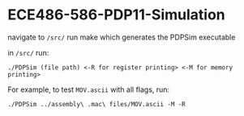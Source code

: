 # ECE486-586-PDP11-Simulation

navigate to `/src/` 
run make which generates the PDPSim executable

in `/src/` run:
```
./PDPSim (file path) <-R for register printing> <-M for memory printing>
```

For example, to test `MOV.ascii` with all flags, run:
```
./PDPSim ../assembly\ .mac\ files/MOV.ascii -M -R
```
